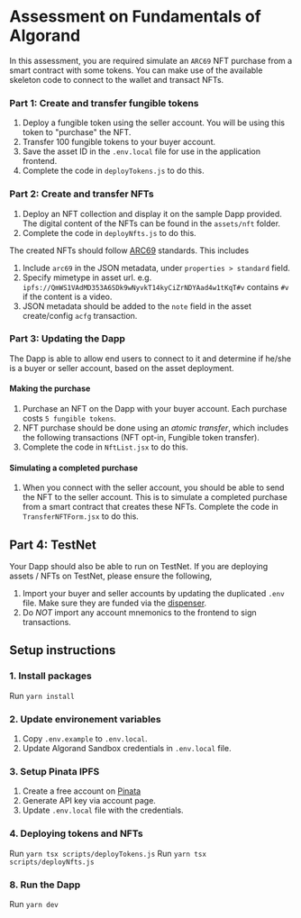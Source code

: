 # Assessment on Fundamentals of Algorand
In this assessment, you are required simulate an `ARC69` NFT purchase from a smart contract with some tokens. You can make use of the available skeleton code to connect to the wallet and transact NFTs.

### Part 1: Create and transfer fungible tokens
1. Deploy a fungible token using the seller account. You will be using this token to "purchase" the NFT.
2. Transfer 100 fungible tokens to your buyer account.
3. Save the asset ID in the `.env.local` file for use in the application frontend.
4. Complete the code in `deployTokens.js` to do this.

### Part 2: Create and transfer NFTs
1. Deploy an NFT collection and display it on the sample Dapp provided. The digital content of the NFTs can be found in the `assets/nft` folder.
2. Complete the code in `deployNfts.js` to do this.

The created NFTs should follow [ARC69](https://github.com/algorandfoundation/ARCs/blob/main/ARCs/arc-0069.md) standards. This includes 

1. Include `arc69` in the JSON metadata, under `properties > standard` field.
2. Specify mimetype in asset url. e.g. `ipfs://QmWS1VAdMD353A6SDk9wNyvkT14kyCiZrNDYAad4w1tKqT#v` contains `#v` if the content is a video.
3. JSON metadata should be added to the `note` field in the asset create/config `acfg` transaction.

### Part 3: Updating the Dapp
The Dapp is able to allow end users to connect to it and determine if he/she is a buyer or seller account, based on the asset deployment.

#### Making the purchase
1. Purchase an NFT on the Dapp with your buyer account. Each purchase costs `5 fungible tokens`.
2. NFT purchase should be done using an *atomic transfer*, which includes the following transactions (NFT opt-in, Fungible token transfer).
3. Complete the code in `NftList.jsx` to do this.

#### Simulating a completed purchase
1. When you connect with the seller account, you should be able to send the NFT to the seller account. This is to simulate a completed purchase from a smart contract that creates these NFTs. Complete the code in `TransferNFTForm.jsx` to do this.

## Part 4: TestNet
Your Dapp should also be able to run on TestNet. If you are deploying assets / NFTs on TestNet, please ensure the following,

1. Import your buyer and seller accounts by updating the duplicated `.env` file. Make sure they are funded via the [dispenser](https://bank.testnet.algorand.network/).
2. Do *NOT* import any account mnemonics to the frontend to sign transactions.

## Setup instructions

### 1. Install packages
Run `yarn install`

### 2. Update environement variables
1. Copy `.env.example` to `.env.local`.
2. Update Algorand Sandbox credentials in `.env.local` file.

### 3. Setup Pinata IPFS
1. Create a free account on [Pinata](https://www.pinata.cloud/)
2. Generate API key via account page.
3. Update `.env.local` file with the credentials.

### 4. Deploying tokens and NFTs
Run `yarn tsx scripts/deployTokens.js`
Run `yarn tsx scripts/deployNfts.js`

### 8. Run the Dapp
Run `yarn dev`